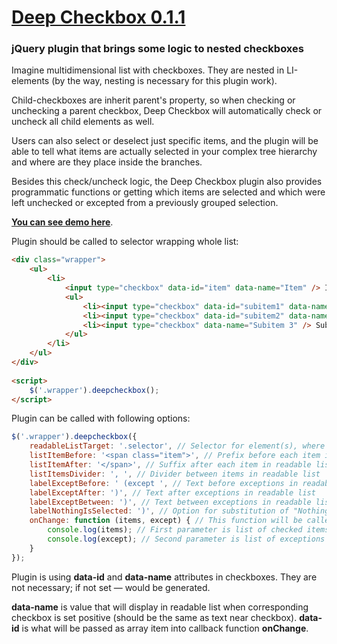 # [Deep Checkbox 0.1.1](http://uoziod.github.io/deep-checkbox)
### jQuery plugin that brings some logic to nested checkboxes

Imagine multidimensional list with checkboxes. They are nested in LI-elements (by the way, nesting is necessary for this plugin work).

Child-checkboxes are inherit parent's property, so when checking or unchecking a parent checkbox, Deep Checkbox will automatically check or uncheck all child elements as well.

Users can also select or deselect just specific items, and the plugin will be able to tell what items are actually selected in your complex tree hierarchy and where are they place inside the branches.

Besides this check/uncheck logic, the Deep Checkbox plugin also provides programmatic functions or getting which items are selected and which were left unchecked or excepted from a previously grouped selection.

**[You can see demo here](http://uoziod.github.io/deep-checkbox)**.

Plugin should be called to selector wrapping whole list:

```html
<div class="wrapper">
    <ul>
        <li>
            <input type="checkbox" data-id="item" data-name="Item" /> Item
            <ul>
                <li><input type="checkbox" data-id="subitem1" data-name="Subitem 1" /> Subitem 1</li>
                <li><input type="checkbox" data-id="subitem2" data-name="Subitem 2" /> Subitem 2</li>
                <li><input type="checkbox" data-name="Subitem 3" /> Subitem 3</li>
            </ul>
        </li>
    </ul>
</div>
    
<script>
    $('.wrapper').deepcheckbox();
</script>
```

Plugin can be called with following options:

```js
$('.wrapper').deepcheckbox({
    readableListTarget: '.selector', // Selector for element(s), where will be displayed readable text with checked items
    listItemBefore: '<span class="item">', // Prefix before each item in readable list
    listItemAfter: '</span>', // Suffix after each item in readable list
    listItemsDivider: ', ', // Divider between items in readable list
    labelExceptBefore: ' (except ', // Text before exceptions in readable list
    labelExceptAfter: ')', // Text after exceptions in readable list
    labelExceptBetween: ')', // Text between exceptions in readable list
    labelNothingIsSelected: ')', // Option for substitution of "Nothing is selected" text
    onChange: function (items, except) { // This function will be called when user is interacting with checkboxes
        console.log(items); // First parameter is list of checked items
        console.log(except); // Second parameter is list of exceptions
    }
});
```

Plugin is using **data-id** and **data-name** attributes in checkboxes. They are not necessary; if not set — would be generated.

**data-name** is value that will display in readable list when corresponding checkbox is set positive (should be the same as text near checkbox). **data-id** is what will be passed as array item into callback function **onChange**.